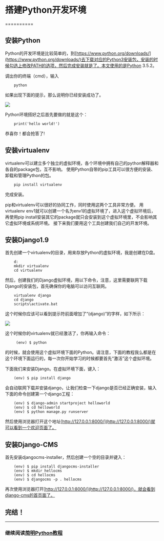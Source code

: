 # 搭建Python开发环境
==========

## 安装Python

Python的开发环境是比较简单的，到[https://www.python.org/downloads/](https://www.python.org/downloads/)去下载对应的Python3安装包，安装的时候勾选上修改PATH的选项，然后完成安装就是了。本文使用的是Python 3.5.2。

调出你的终端（cmd），输入

```
    python
```

如果出现下面的提示，那么说明你已经安装成功了。

![](https://raw.github.com/borisliu/from-python-to-django-cms/master/docs/introduction/installpython.png)

Python环境搭好之后首先要做的就是这个：

```
    print('hello world!')
```

恭喜你！都会抢答了!

## 安装virtualenv

virtualenv可以建立多个独立的虚拟环境，各个环境中拥有自己的python解释器和各自的package包，互不影响。
使用Python自带的pip工具可以很方便的安装、卸载和管理Python的包。

```
    pip install virtualenv
```

完成安装。

pip和virtualenv可以很好的协同工作，同时使用这两个工具非常方便。
用virtualenv env1就可以创建一个名为env1的虚拟环境了，进入这个虚拟环境后，再使用pip install安装其它的package就只会安装到这个虚拟环境里，不会影响其它虚拟环境或系统环境。
接下来我们要用这个工具创建我们自己的开发环境。

## 安装Django1.9

首先创建一个virtualenv的目录，用来存放Python的虚拟环境，我是创建在D盘。

```
    d:
    mkdir virtualenv
    cd virtualenv
```

然后，创建我们的Django虚拟环境，用以下命令，注意，这里需要联网下载Django的安装包，首先确保你的电脑可以访问互联网。

```
    virtualenv django
    cd django
    scripts\activate.bat
```

这个时候你应该可以看到提示符前面增加了“(django)”的字样，如下所示：

![](https://raw.github.com/borisliu/from-python-to-django-cms/master/docs/introduction/virtualenv.png)

这个时候你的virtualenv就已经激活了，你再输入命令：

```
     (env) $ python
```

的时候，就会使用这个虚拟环境下面的Python。请注意，下面的教程我么都是在这个环境下面运行的，每一次你开始学习的时候都要首先“激活”这个虚拟环境。

下面我们来安装Django。在虚拟环境下面，键入：

```
    (env) $ pip install django
```

会自动联网下载并安装django，让我们检查一下django是否已经正确安装，输入下面的命令创建第一个django工程：

```
    (env) $ django-admin startproject helloworld
    (env) $ cd helloworld
    (env) $ python manage.py runserver
```
然后使用浏览器打开这个地址[http://127.0.0.1:8000/](http://127.0.0.1:8000/)就可以看到一个欢迎页面了。

## 安装Django-CMS

首先安装djangocms-installer，然后创建一个空的目录并键入：

```
    (env) $ pip install djangocms-installer
    (env) $ mkdir hellocms
    (env) $ cd hellocms
    (env) $ djangocms -p . hellocms
```

再次使用浏览器打开[http://127.0.0.1:8000/](http://127.0.0.1:8000/)，就会看到django-cms的首页面了。

## 完结！ 

--------------------------------------------------

### 继续阅读[简明Python教程](../a-byte-of-python3/index.md)
